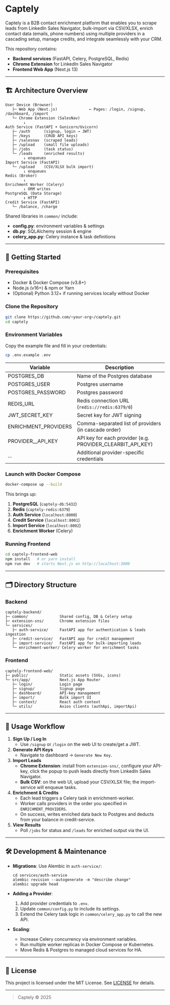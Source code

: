 # Captely

Captely is a B2B contact enrichment platform that enables you to scrape leads from LinkedIn Sales Navigator, bulk-import via CSV/XLSX, enrich contact data (emails, phone numbers) using multiple providers in a cascading setup, manage credits, and integrate seamlessly with your CRM.

This repository contains:

- **Backend services** (FastAPI, Celery, PostgreSQL, Redis)
- **Chrome Extension** for LinkedIn Sales Navigator
- **Frontend Web App** (Next.js 13)

---

## 🏗️ Architecture Overview

```
User Device (Browser)
   ├─ Web App (Next.js)              ← Pages: /login, /signup, /dashboard, /import
   └─ Chrome Extension (SalesNav)
        ↓
Auth Service (FastAPI + Gunicorn/Uvicorn)
   ├─ /auth      (signup, login → JWT)
   ├─ /keys      (CRUD API keys)
   ├─ /salesnav  (scraped leads)
   ├─ /upload    (small file uploads)
   ├─ /jobs      (task status)
   └─ /leads     (enriched results)
        ↓ enqueues
Import Service (FastAPI)
   └─ /upload    (CSV/XLSX bulk import)
        ↓ enqueues
Redis (Broker)
        ↓
Enrichment Worker (Celery)
        ↓ ORM writes
PostgreSQL (Data Storage)
        ↕ HTTP
Credit Service (FastAPI)
   └─ /balance, /charge
```  
Shared libraries in `common/` include:

- **config.py**: environment variables & settings
- **db.py**: SQLAlchemy session & engine
- **celery_app.py**: Celery instance & task definitions

---

## 🚀 Getting Started

### Prerequisites

- Docker & Docker Compose (v3.8+)
- Node.js (v16+) & npm or Yarn
- (Optional) Python 3.12+ if running services locally without Docker

### Clone the Repository

```bash
git clone https://github.com/<your-org>/captely.git
cd captely
```

### Environment Variables

Copy the example file and fill in your credentials:

```bash
cp .env.example .env
```

| Variable                  | Description                                              |
|---------------------------|----------------------------------------------------------|
| POSTGRES_DB               | Name of the Postgres database                            |
| POSTGRES_USER             | Postgres username                                        |
| POSTGRES_PASSWORD         | Postgres password                                        |
| REDIS_URL                 | Redis connection URL (`redis://redis:6379/0`)            |
| JWT_SECRET_KEY            | Secret key for JWT signing                               |
| ENRICHMENT_PROVIDERS      | Comma-separated list of providers (in cascade order)     |
| PROVIDER_<NAME>_API_KEY   | API key for each provider (e.g. PROVIDER_CLEARBIT_API_KEY)|
| ...                       | Additional provider-specific credentials                 |

### Launch with Docker Compose

```bash
docker-compose up --build
```

This brings up:

1. **PostgreSQL** (`captely-db:5432`)
2. **Redis** (`captely-redis:6379`)
3. **Auth Service** (`localhost:8000`)
4. **Credit Service** (`localhost:8001`)
5. **Import Service** (`localhost:8002`)
6. **Enrichment Worker** (Celery)

### Running Frontend

```bash
cd captely-frontend-web
npm install   # or yarn install
npm run dev   # starts Next.js on http://localhost:3000
```

---

## 🗂️ Directory Structure

### Backend

```
captely-backend/
├─ common/              Shared config, DB & Celery setup
├─ extension-sns/       Chrome extension files
└─ services/
   ├─ auth-service/     FastAPI app for authentication & leads ingestion
   ├─ credit-service/   FastAPI app for credit management
   ├─ import-service/   FastAPI app for bulk-importing leads
   └─ enrichment-worker/ Celery worker for enrichment tasks
```

### Frontend

```
captely-frontend-web/
├─ public/              Static assets (SVGs, icons)
└─ src/app/             Next.js App Router
   ├─ login/            Login page
   ├─ signup/           Signup page
   ├─ dashboard/        API-key management
   ├─ import/           Bulk import UI
   ├─ context/          React auth context
   └─ utils/            Axios clients (authApi, importApi)
```

---

## 📖 Usage Workflow

1. **Sign Up / Log In**
   - Use `/signup` or `/login` on the web UI to create/get a JWT.
2. **Generate API Keys**
   - Navigate to dashboard → `Generate New Key`.
3. **Import Leads**
   - **Chrome Extension**: install from `extension-sns/`, configure your API-key, click the popup to push leads directly from LinkedIn Sales Navigator.
   - **Bulk CSV**: on the web UI, upload your CSV/XLSX file; the import-service will enqueue tasks.
4. **Enrichment & Credits**
   - Each lead triggers a Celery task in enrichment-worker.
   - Worker calls providers in the order you specified in `ENRICHMENT_PROVIDERS`.
   - On success, writes enriched data back to Postgres and deducts from your balance in credit-service.
5. **View Results**
   - Poll `/jobs` for status and `/leads` for enriched output via the UI.

---

## 🛠️ Development & Maintenance

- **Migrations**: Use Alembic in `auth-service/`:
  ```
  cd services/auth-service
  alembic revision --autogenerate -m "describe change"
  alembic upgrade head
  ```

- **Adding a Provider**:
  1. Add provider credentials to `.env`.
  2. Update `common/config.py` to include its settings.
  3. Extend the Celery task logic in `common/celery_app.py` to call the new API.

- **Scaling**:
  - Increase Celery concurrency via environment variables.
  - Run multiple worker replicas in Docker Compose or Kubernetes.
  - Move Redis & Postgres to managed cloud services for HA.

---

## 📄 License

This project is licensed under the MIT License. See [LICENSE](LICENSE) for details.

---

> Captely © 2025
